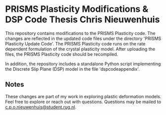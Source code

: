 # PRISMS Plasticity Modifications & DSP Code Thesis Chris Nieuwenhuis

This repository contains modifications to the PRISMS Plasticity code. The changes are reflected in the updated code files under the directory 'PRISMS Plasticity Update Code'. The PRISMS Plasticity code runs on the rate dependent formulation of the crystal plasticity model. After uploading the files, the PRISMS Plasticity code should be recompiled.

In addition, the repository includes a standalone Python script implementing the Discrete Slip Plane (DSP) model in the file 'dspcodeappendix'.

## Notes
These changes are part of my work in exploring plastic deformation models. Feel free to explore or reach out with questions. Questions may be mailed to c.p.o.nieuwenhuis@student.rug.nl.

